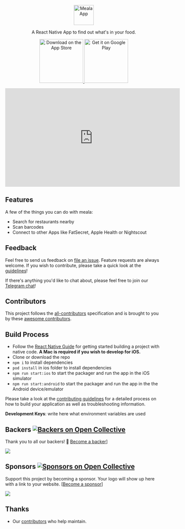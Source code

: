<p align="center">
  <a href="heymeala.com" target="_blank" rel="nofollow">
  <img src="https://usercontent.one/wp/www.heymeala.com/wp-content/uploads/2019/08/heymeala.png" alt="Meala App" height="64">
  </a>
  <p align="center">A React Native App to find out what's in your food.<p>

  <p align="center">
  <a href="https://testflight.apple.com/join/ZAap8y2g" target="_blank"  rel="nofollow">
    <img alt="Download on the App Store" title="App Store" src="https://camo.githubusercontent.com/8d5ff228b00f3f1a8b991522b6bafc9d58ae6806dbb6d508c1d7baa1058bb879/687474703a2f2f692e696d6775722e636f6d2f306e327a7148442e706e67" width="140" data-canonical-src="http://i.imgur.com/0n2zqHD.png" style="max-width:100%;">
  </a>
  <a href="https://play.google.com/store/apps/details?id=com.heymeala" target="_blank"  rel="nofollow">
    <img alt="Get it on Google Play" title="Google Play" src="https://camo.githubusercontent.com/5d52fd0703fc06d3af542709e3e963348aa134a94b7c55d104d301f7d470df7f/687474703a2f2f692e696d6775722e636f6d2f6d74475250754d2e706e67" width="140" data-canonical-src="http://i.imgur.com/mtGRPuM.png" style="max-width:100%;">
  </a>
</p>

<iframe width="560" height="315" src="https://www.youtube.com/embed/SE3NB44ZiPM?controls=0" title="YouTube video player" frameborder="0" allow="accelerometer; autoplay; clipboard-write; encrypted-media; gyroscope; picture-in-picture" allowfullscreen></iframe>

## Features

A few of the things you can do with meala:

* Search for restaurants nearby
* Scan barcodes
* Connect to other Apps like FatSecret, Apple Health or Nightscout

## Feedback

Feel free to send us feedback on [file an issue](https://github.com/heymeala/meala-app/issues/new). Feature requests are always welcome. If you wish to contribute, please take a quick look at the [guidelines](./CONTRIBUTING.md)!

If there's anything you'd like to chat about, please feel free to join our [Telegram chat](https://t.me/heymeala)!

## Contributors

This project follows the [all-contributors](https://github.com/kentcdodds/all-contributors) specification and is brought to you by these [awesome contributors](./CONTRIBUTORS.md).

## Build Process

- Follow the [React Native Guide](https://facebook.github.io/react-native/docs/getting-started.html) for getting started building a project with native code. **A Mac is required if you wish to develop for iOS.**
- Clone or download the repo
- `npm i` to install dependencies
- `pod install` in ios folder to install dependencies
- `npm run start:ios` to start the packager and run the app in the iOS simulator
- `npm run start:android` to start the packager and run the app in the the Android device/emulator

Please take a look at the [contributing guidelines](./CONTRIBUTING.md) for a detailed process on how to build your application as well as troubleshooting information.

**Development Keys**: write here what environment variables are used

## Backers [![Backers on Open Collective](https://opencollective.com/heymeala/backers/badge.svg)](#backers)

Thank you to all our backers! 🙏 [Become a backer](https://opencollective.com/heymeala#backer)]

<a href="https://opencollective.com/heymeala#backers" target="_blank"><img src="https://opencollective.com/heymeala/backers.svg?width=890"></a>

## Sponsors [![Sponsors on Open Collective](https://opencollective.com/heymeala/sponsors/badge.svg)](#sponsors)

Support this project by becoming a sponsor. Your logo will show up here with a link to your website. [[Become a sponsor](https://opencollective.com/git-point#sponsor)]

<a href="https://opencollective.com/heymeala#sponsor" target="_blank"><img src="https://opencollective.com/heymeala/sponsor.svg?width=890"></a>


## Thanks

- Our [contributors](https://github.com/heymeala/meala-app/network/dependencies) who help maintain.
